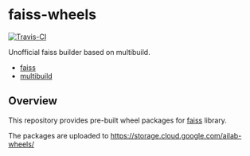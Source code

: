 # faiss-wheels

[![Travis-CI](https://img.shields.io/travis/kyamagu/faiss-wheels.svg)](https://travis-ci.org/kyamagu/faiss-wheels)

Unofficial faiss builder based on multibuild.

- [faiss](https://github.com/facebookresearch/faiss)
- [multibuild](https://github.com/matthew-brett/multibuild)

## Overview

This repository provides pre-built wheel packages for
[faiss](https://github.com/facebookresearch/faiss) library.

The packages are uploaded to https://storage.cloud.google.com/ailab-wheels/
